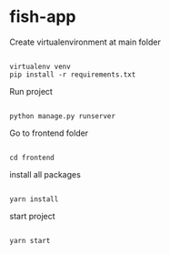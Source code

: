 # fish-app
Create virtualenvironment at main folder

```

virtualenv venv
pip install -r requirements.txt

```

Run project

```

python manage.py runserver

```

Go to frontend folder

```

cd frontend

```

install all packages

```

yarn install

```

start project

```

yarn start

```

